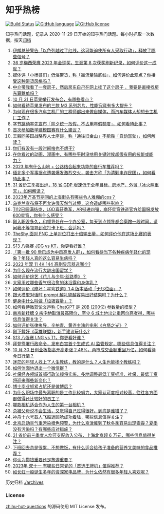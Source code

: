 # 知乎热榜
[![Build Status](https://github.com/ToWeLong/zhihu-hot-questions/workflows/CI/badge.svg)](https://github.com/ToWeLong/zhihu-hot-questions/actions)
[![GitHub language](https://img.shields.io/badge/language-golang-orange.svg)](https://golang.org/)
[![GitHub license](https://img.shields.io/github/license/ToWeLong/zhihu-hot-questions)](https://github.com/ToWeLong/zhihu-hot-questions/blob/main/LICENSE)

知乎热门话题，记录从 2020-11-29 日开始的知乎热门话题。每小时抓取一次数据，按天[归档](./archives)

<!-- BEGIN -->

1. [伊朗总统警告「以色列越过了红线，这可能迫使所有人采取行动」，释放了哪些信号？](https://www.zhihu.com/question/628383235)
1. [36 岁梅西荣膺 2023 年金球奖，生涯第 8 次获奖刷新纪录，如何评价这一成就？](https://www.zhihu.com/question/628460927)
1. [媒体评「小杨哥们」低俗带货，称「赢流量输底线」，如何评价此观点？你接受这种带货风格吗？](https://www.zhihu.com/question/628369425)
1. [中介带我看了一套房子，然后房东自己在网上挂了这个房子 ，我要是直接找房东算跳单吗？](https://www.zhihu.com/question/625877849)
1. [10 月 31 日苹果举行发布会，有哪些看点？](https://www.zhihu.com/question/628479299)
1. [如何看待苹果发布的三款 M3 系列芯片，性能究竟有多大提升？](https://www.zhihu.com/question/628480461)
1. [为何现在很多汽车主机厂的工程师都出来做自媒体，而汽车媒体人却想去主机厂工作？](https://www.zhihu.com/question/628383477)
1. [字节跳动率先宣布「除夕统一放假，不占用年假额度」，如何看待此事？](https://www.zhihu.com/question/628383844)
1. [首次参加数学建模国赛有什么建议？](https://www.zhihu.com/question/620620673)
1. [王毅同美国战略界人士座谈，称「通往旧金山」不能靠「自动驾驶」，如何解读？](https://www.zhihu.com/question/628269404)
1. [你们有没有一段时间啥也不想干?](https://www.zhihu.com/question/427404997)
1. [在你看过的动画、漫画中，有哪些平时没啥用关键时候却很有用的技能或能力？](https://www.zhihu.com/question/628144367)
1. [2023 年有什么山地 + 公路结合起来功能的自行车推荐吗？](https://www.zhihu.com/question/628120914)
1. [缅北多个军事据点遭袭爆发激烈交火，袭击方称「为清剿电诈民团」，如何看待此事？](https://www.zhihu.com/question/628144974)
1. [31 省份三季报出炉，18 省 GDP 增速低于全年目标，房地产、外贸「冰火两重天」，如何解读？](https://www.zhihu.com/question/628372203)
1. [2023年万圣节期间的上海街头有哪些令人难绷的cos？](https://www.zhihu.com/question/628315990)
1. [乌克兰宣布将不再允许俄天然气过境，这会造成哪些影响？](https://www.zhihu.com/question/628355727)
1. [TI12已圆满结束，LGD喜获季军，AR挺进四强，崩坏星穹铁道官方给国服发放600星穹，你有什么感受？](https://www.zhihu.com/question/628355850)
1. [刚入职没多久，和领导处在一个办公室，每天到点领导都会磨蹭一段时间，请问我不等领导到点打卡下班，合适吗？](https://www.zhihu.com/question/628146310)
1. [TheShy 面对 FNC 上单对位打出十倍输出量，如何评价他在这场比赛的表现？](https://www.zhihu.com/question/628283729)
1. [S13 八强赛 JDG vs KT，你更看好谁？](https://www.zhihu.com/question/628297913)
1. [「第一批 90 后已成为中风高发人群」，如何看待当下各种疾病年轻化的现象？年轻人真的这么容易生病吗？](https://www.zhihu.com/question/628355843)
1. [2023 年双 11 4K 144 高刷显示器选哪个?](https://www.zhihu.com/question/626466330)
1. [为什么现在流行大龄出国留学？](https://www.zhihu.com/question/623072306)
1. [如何评价综艺《花儿与少年·丝路季》？](https://www.zhihu.com/question/627722253)
1. [大家用过哪些香气很治愈的沐浴露和身体乳？](https://www.zhihu.com/question/622228130)
1. [如何评价《崩坏：星穹铁道》1.4 版本活动「无尽位面」？](https://www.zhihu.com/question/628035913)
1. [跟大模型对话时 prompt 越礼貌越容易出好结果吗？为什么？](https://www.zhihu.com/question/627891044)
1. [健身中什么叫做「垃圾容量」？](https://www.zhihu.com/question/627671825)
1. [如何看待微软论文声称 ChatGPT 是 20B (200亿) 参数量的模型？](https://www.zhihu.com/question/628395521)
1. [南京新挂牌 9 宗宅地取消最高限价，至少 6 城土地出让重回价高者得，哪些信息值得关注？](https://www.zhihu.com/question/628358526)
1. [如何评价张律执导，辛柏青、黄尧主演的电影《白塔之光》？](https://www.zhihu.com/question/585399994)
1. [刚下载好《英雄联盟》，新手建议玩什么?](https://www.zhihu.com/question/624738745)
1. [S13 八强赛 LNG vs T1，你更看好谁？](https://www.zhihu.com/question/628297964)
1. [拜登签署行政命令，发布白宫首个生成式 AI 监管规定，哪些信息值得关注？](https://www.zhihu.com/question/628417119)
1. [10 月 30 日创业板指高开高走涨 2.48%，两市成交金额重回万亿，如何看待今日行情？](https://www.zhihu.com/question/628346138)
1. [迷茫的年轻人找上了人生教练，教的是什么？人生也能找个教练吗？](https://www.zhihu.com/question/628303432)
1. [如何体面地退出一个微信群？](https://www.zhihu.com/question/626984953)
1. [社保经办领域首部行政法规将实施，多地调整最低工资标准，社保、最低工资将迎来哪些新变化？](https://www.zhihu.com/question/628481663)
1. [博士毕业抓紧占坑还是做博后？](https://www.zhihu.com/question/627446861)
1. [为什么职场中最先离职的是工作比较努力，大家认可度相对较高，往往各方面都做得还比较好的员工？](https://www.zhihu.com/question/627017354)
1. [哪款相机适合作为人生的第一台相机？](https://www.zhihu.com/question/627536324)
1. [总被父母说不会生活，又觉得自己过得很好，到底是谁错了？](https://www.zhihu.com/question/628367814)
1. [神舟十六号载人飞船返回舱成功着陆，哪些信息值得关注？](https://www.zhihu.com/question/628300680)
1. [北京启动空气重污染橙色预警，为什么京津冀到了秋冬季容易出现雾霾？夏季没有污染吗？有哪些应对措施？](https://www.zhihu.com/question/628380139)
1. [31 省份前三季度人均可支配收入公布，上海北京超 6 万元，哪些信息值得关注？](https://www.zhihu.com/question/628378021)
1. [下班回去总是很累，不想做饭，有什么适合给孩子准备的营养又美味的食品推荐？](https://www.zhihu.com/question/623279566)
1. [你认为攒钱重要还是旅游重要？](https://www.zhihu.com/question/628290293)
1. [2023年 双十一 有哪些日常党的「首选王牌机」值得推荐？](https://www.zhihu.com/question/628388154)
1. [如长虹一般诞生多年的资深家电品牌，为什么依然有很多年轻人喜欢呢？](https://www.zhihu.com/question/628342164)

<!-- END -->

历史归档 [./archives](./archives)


### License
[zhihu-hot-questions](https://github.com/towelong/zhihu-hot-questions) 的源码使用 MIT License 发布。